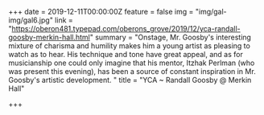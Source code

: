 +++
date = 2019-12-11T00:00:00Z
feature = false
img = "img/gal-img/gal6.jpg"
link = "https://oberon481.typepad.com/oberons_grove/2019/12/yca-randall-goosby-merkin-hall.html"
summary = "Onstage, Mr. Goosby's interesting mixture of charisma and humility makes him a young artist as pleasing to watch as to hear. His technique and tone have great appeal, and as for musicianship one could only imagine that his mentor, Itzhak Perlman (who was present this evening), has been a source of constant inspiration in Mr. Goosby's artistic development. "
title = "YCA ~ Randall Goosby @ Merkin Hall"

+++
